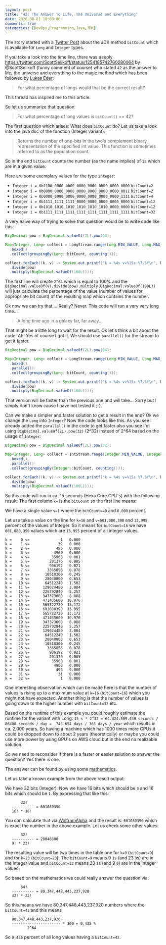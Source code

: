 ```yaml
---
layout: post
title: "42: The Answer To Life, The Universe and Everything"
date: 2020-08-01 10:00:00
comments: true
categories: [DevOps,Programming,Java,JDK]
---
```

The story started with a [Twitter Post](https://twitter.com/lukaseder/status/1254133314962759688) about 
the JDK method `bitCount` which is available for `Long` and `Integer` types.

If you take a look into the time line, there was a reply https://twitter.com/ScottSelikoff/status/1254185742760280064 by
@ScottSelikoff (funny comment of course) who stated `42` as the answer to life, the universe and
everything to the magic method which has been followed by
 [Lukas Eder](https://twitter.com/lukaseder/status/1254283473327710208?s=20):

> For what percentage of longs would that be the correct result?

This thread has inspired me to this article.

So let us summarize that question: 
> For what percentage of long values is `bitCount()` == 42?

The first question which arises: What does `bitCount` do? Let us take a look into the java doc of the
function (Integer variant):
> Returns the number of one-bits in the two's complement binary 
> representation of the specified int value. This function is sometimes
> referred to as the population count.

So in the end `bitCount` counts the number (as the name implies) of `1`s which are in a given value.
 
Here are some exemplary values for the type `Integer`:

* `Integer i = 0b1100_0000_0000_0000_0000_0000_0000_0000` `bitCount=2`
* `Integer i = 0b0000_0000_0000_0000_0000_0000_0000_0011` `bitCount=2`
* `Integer i = 0b0000_0000_0000_0000_0000_0000_0000_1111` `bitCount=4`
* `Integer i = 0b1111_1111_1111_0000_0000_0000_0000_0000` `bitCount=12`
* `Integer i = 0b1010_1010_1010_1010_1010_1010_0000_0000` `bitCount=12`
* `Integer i = 0b1111_1111_1111_1111_1111_1111_1111_1111` `bitCount=32`

A very naive way of trying to solve that question would be to write code like this:
```java
BigDecimal pow = BigDecimal.valueOf(2L).pow(64);

Map<Integer, Long> collect = LongStream.range(Long.MIN_VALUE, Long.MAX_VALUE)
  .boxed()
  .collect(groupingBy(Long::bitCount, counting()));

collect.forEach((k, v) -> System.out.printf("k = %4s v=%15s %7.5f\n", k, v, BigDecimal.valueOf(v)
  .divide(pow)
  .multiply(BigDecimal.valueOf(100L))));
```
The first line will create `2^64` which is equal to 100% and the 
`BigDecimal.valueOf(v).divide(pow).multiply(BigDecimal.valueOf(100L))` will just calculate the percentage
of the value (number of values for appropriate bit count) of the resulting map which contains the number.

Ok now we can try that.... Really? Never. This code will run a very very long time...

> A long time ago in a galaxy far, far away...

That might be a little long to wait for the result. Ok let's think a bit about the code. Ah! Yes of course I got it. 
We should use `parallel()` for the stream to get it faster.

```java
BigDecimal pow = BigDecimal.valueOf(2L).pow(64);

Map<Integer, Long> collect = LongStream.range(Long.MIN_VALUE, Long.MAX_VALUE)
  .boxed()
  .parallel()
  .collect(groupingBy(Long::bitCount, counting()));

collect.forEach((k, v) -> System.out.printf("k = %4s v=%15s %7.5f\n", k, v, BigDecimal.valueOf(v)
  .divide(pow)
  .multiply(BigDecimal.valueOf(100L))));
```
That version will be faster than the previous one and will take... Sorry but I simply don't know cause I have not
tested it ;-).

Can we make a simpler and faster solution to get a result in the end? 
Ok we change the `Long` into `Integer`? Now the code looks like this. As you see I already added the `parallel()`
in the code to get faster also you see I'm using `BigDecimal.valueOf(2L).pow(32)` (2^32) instead of 2^64 
based on the usage of `Integer`: 

```java
BigDecimal pow = BigDecimal.valueOf(2L).pow(32);

Map<Integer, Long> collect = IntStream.range(Integer.MIN_VALUE, Integer.MAX_VALUE)
  .boxed()
  .parallel()
  .collect(groupingBy(Integer::bitCount, counting()));

collect.forEach((k, v) -> System.out.printf("k = %4s v=%15s %7.3f\n", k, v, BigDecimal.valueOf(v)
  .divide(pow)
  .multiply(BigDecimal.valueOf(100L))));
```
So this code will run in ca. 15 seconds (Hexa Core CPU's) with the following result:
The first column `k=` is the `bitCount` so the first line means:
 
We have a single value `v=1` where the `bitCount==0` and `0.000` percent. 
 
Let use take a value on the line for `k=16` and `v=601,080,390` and `13,995` percent of the values of Integer.
So it means for `bitCount=16` we have `601,080,390` values which are `13,995` percent of all integer values.

```
k =    0 v=              1   0.000
k =    1 v=             32   0.000
k =    2 v=            496   0.000
k =    3 v=           4960   0.000
k =    4 v=          35960   0.001
k =    5 v=         201376   0.005
k =    6 v=         906192   0.021
k =    7 v=        3365856   0.078
k =    8 v=       10518300   0.245
k =    9 v=       28048800   0.653
k =   10 v=       64512240   1.502
k =   11 v=      129024480   3.004
k =   12 v=      225792840   5.257
k =   13 v=      347373600   8.088
k =   14 v=      471435600  10.976
k =   15 v=      565722720  13.172
k =   16 v=      601080390  13.995
k =   17 v=      565722720  13.172
k =   18 v=      471435600  10.976
k =   19 v=      347373600   8.088
k =   20 v=      225792840   5.257
k =   21 v=      129024480   3.004
k =   22 v=       64512240   1.502
k =   23 v=       28048800   0.653
k =   24 v=       10518300   0.245
k =   25 v=        3365856   0.078
k =   26 v=         906192   0.021
k =   27 v=         201376   0.005
k =   28 v=          35960   0.001
k =   29 v=           4960   0.000
k =   30 v=            496   0.000
k =   31 v=             31   0.000
k =   32 v=              1   0.000
```
One interesting observation which can be made here is that the number of values is rising up to a maximum value
at `k=16` (`bitCount=16`) which you might not have expected. Another thing is that the number of values is going 
down to the higher number with `bitCount=32` etc.  

Based on the runtime of this example you could roughly estimate the runtime for the variant with Long:
`15 s * 2^32 = 64.424.509.440 seconds / 86400 seconds / day =  745.654 days / 365 days / year` which 
results in ca. 2,000 years. So having a machine which has 1000 times more CPUs it could be dropped down
to about 2 years (theoretically) or maybe you could use more power by using GPU's on AWS cloud but in the end 
no realizable solution.

So we need to reconsider if there is a faster or easier solution to answer the question? Yes there is one.

The answer can be found by using some [mathematics](https://en.wikipedia.org/wiki/Permutation#Permutations_with_repetition).

Let us take a known example from the above result output:

We have 32 bits (Integer). Now we have 16 bits which should be `0` and 16 bits which should be `1`. By expressing that
like this:
```
       32! 
   ---------- = 601080390
   16! * 16! 
```
You can calculate that via [WolframAlpha](https://www.wolframalpha.com/input/?i=32%21%2F%2816%2116%21%29) and the result
is: `601080390` which is exact the number in the above example. Let us check some other values:

```
       32! 
   ---------- = 28048800
   9! * 23! 
```
The resulting value will be two times in the table one for `k=9` (`bitCount=9`) and for `k=23` (`bitCount=23`).
The `bitCount=9` means 9 `1`s (and 23 `0`s) are in the integer value and `bitCount=23` means
23 `1`s (and 9 `0`) are in the integer values.

So based on the mathematics we could really answer the question via:

```
       64! 
   ---------- = 80,347,448,443,237,920
   42! * 22! 
```
So this means we have 80,347,448,443,237,920 numbers where the `bitCount=42` and this means
```
   80,347,448,443,237,920
   ---------------------- * 100 = 0,435 %
          2^64
```
So `0,435` percent of all long values having a `bitCount=42`.
